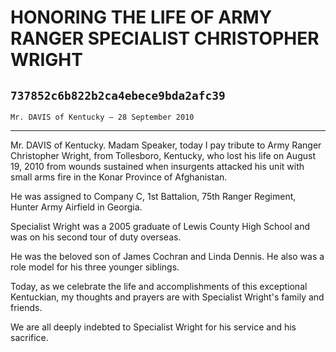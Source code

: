 # HONORING THE LIFE OF ARMY RANGER SPECIALIST CHRISTOPHER WRIGHT
## `737852c6b822b2ca4ebece9bda2afc39`
`Mr. DAVIS of Kentucky — 28 September 2010`

---


Mr. DAVIS of Kentucky. Madam Speaker, today I pay tribute to Army 
Ranger Christopher Wright, from Tollesboro, Kentucky, who lost his life 
on August 19, 2010 from wounds sustained when insurgents attacked his 
unit with small arms fire in the Konar Province of Afghanistan.

He was assigned to Company C, 1st Battalion, 75th Ranger Regiment, 
Hunter Army Airfield in Georgia.

Specialist Wright was a 2005 graduate of Lewis County High School and 
was on his second tour of duty overseas.



He was the beloved son of James Cochran and Linda Dennis. He also was 
a role model for his three younger siblings.

Today, as we celebrate the life and accomplishments of this 
exceptional Kentuckian, my thoughts and prayers are with Specialist 
Wright's family and friends.

We are all deeply indebted to Specialist Wright for his service and 
his sacrifice.

